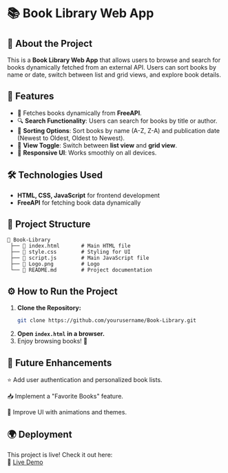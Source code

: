 # 📚 Book Library Web App

## 📖 About the Project
This is a **Book Library Web App** that allows users to browse and search for books dynamically fetched from an external API. Users can sort books by name or date, switch between list and grid views, and explore book details.

## 🚀 Features
- 📡 Fetches books dynamically from **FreeAPI**.
- 🔍 **Search Functionality**: Users can search for books by title or author.
- 📑 **Sorting Options**: Sort books by name (A-Z, Z-A) and publication date (Newest to Oldest, Oldest to Newest).
- 📑 **View Toggle**: Switch between **list view** and **grid view**.
- 🎨 **Responsive UI**: Works smoothly on all devices.

## 🛠️ Technologies Used
- **HTML, CSS, JavaScript** for frontend development
- **FreeAPI** for fetching book data dynamically

## 📂 Project Structure
```
📂 Book-Library
 ├── 📄 index.html       # Main HTML file
 ├── 📄 style.css        # Styling for UI
 ├── 📄 script.js        # Main JavaScript file
 ├── 📄 Logo.png         # Logo 
 └── 📄 README.md        # Project documentation
```

## ⚙️ How to Run the Project
1. **Clone the Repository:**
   ```sh
   git clone https://github.com/yourusername/Book-Library.git
   ```
2. **Open `index.html` in a browser.**
3. Enjoy browsing books! 🎉

## 📌 Future Enhancements

⭐ Add user authentication and personalized book lists.

📥 Implement a "Favorite Books" feature.

🎨 Improve UI with animations and themes.

## 🌍 Deployment

This project is live! Check it out here:  
🔗 [Live Demo](https://book-library-yk4v.vercel.app/)
